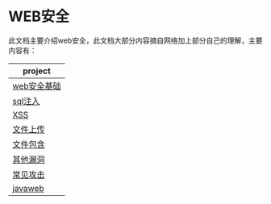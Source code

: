 # WEB安全

此文档主要介绍web安全，此文档大部分内容摘自网络加上部分自己的理解，主要内容有：

|project|
|---| 
|[web安全基础](web安全基础.md)|
|[sql注入](sql注入.md)|
|[XSS](XSS.md)|
|[文件上传](文件上传.md)|
|[文件包含](文件包含.md)|
|[其他漏洞](其他漏洞.md)|
|[常见攻击](常见攻击.md)|
|[javaweb](javaweb.md)|




